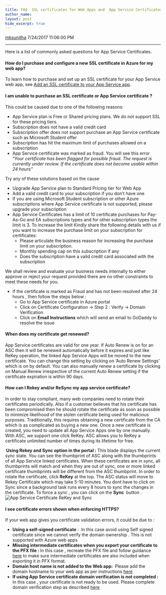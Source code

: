 ```yaml
---
title: FAQ  SSL certificates for Web Apps and  App Service Certificates
author_name: 
layout: post
hide_excerpt: true
---
```

<html><head>
<meta charset="utf-8"/>
</head>
<body>
<div id="page">

<a class="url fn n profile-usercard-hover" href="https://social.msdn.microsoft.com/profile/mksunitha" target="_blank">mksunitha</a>
<time>    7/24/2017 11:06:00 PM</time>
<hr/>
<div id="content">Here is a list of commonly asked questions for App Service Certificates.
<h4 id="how-do-i-purchase-and-configure-a-new-ssl-certificate-in-azure-for-my-web-app"><strong>How do I purchase and configure a new SSL certificate in Azure for my web app?</strong></h4>
<p class="lf-text-block lf-block">To learn how to purchase and set up an SSL certificate for your App Service web app, see<span> </span><a href="https://docs.microsoft.com/en-us/azure/app-service-web/web-sites-purchase-ssl-web-site">Add an SSL certificate to your App Service app</a>.</p>
<h4><strong>I am unable to purchase an SSL certificate or App Service certificate ?</strong></h4>
This could be caused due to one of the following reasons:
<ul>
<li>App Service plan is Free or Shared pricing plans. We do not support SSL for these pricing tiers.</li>
<li>Subscription does not have a valid credit card</li>
<li>Subscription offer does not support purchase an App Service certificate such as Microsoft Student offer</li>
<li>Subscription has hit the maximum limit of purchases allowed on a subscription</li>
<li>App Service certificate was marked as fraud. You will see this error “<em>Your certificate has been flagged for possible fraud. The request is currently under review. If the certificate does not become usable within 24 hours”</em></li>
</ul>
<div id="purchase-issue-resolve"></div>
Try any of these solutions based on the cause
<ul>
<li>Upgrade App Service plan to Standard Pricing tier for Web App</li>
<li>Add a valid credit card to your subscription if you don’t have one</li>
<li>If you are using Microsoft Student subscription or other Azure subscriptions where App Service certificate is not supported, please upgrade your subscription</li>
<li>App Service Certificates has a limit of 10 certificate purchases for Pay-As-Go and EA subscriptions types and for other subscription types the limit is 3. To increase the limit Kindly share the following details with us if you want to increase the purchase limit on your subscription for certificates:
<ul>
<li>Please articulate the business reason for increasing the purchase limit on your subscription.</li>
<li>Monthly spending cap on this subscription if any</li>
<li>Does the subscription have a valid credit card associated with the subscription</li>
</ul>
</li>
</ul>
We shall review and evaluate your business needs internally to either approve or reject your request provided there are no other constraints to meet these needs for you.
<ul>
<li>If the certificate is marked as Fraud and has not been resolved after 24 hours , then follow the steps below :
<ul>
<li>Go to App Service certificate in Azure portal</li>
<li>Click on Certificate Configuration -&gt; Step 2 : Verify -&gt; Domain Verification</li>
<li>Click on <strong>Email Instructions</strong> which will send an email to GoDaddy to resolve the issue</li>
</ul>
</li>
</ul>
<h4 id="renew">When does my certificate get renewed?</h4>
App Service certificates are valid for one year. If Auto Renew is on for an ASC then it will be renewed automatically before it expires and just like ReKey operation, the linked App Service Apps will be moved to the new certificate. You can change this setting by clicking on ‘Auto Renew Settings’ which is on by default. You can also manually renew a certificate by clicking on Manual Renew irrespective of the current Auto Renew setting if the certificate expiration is within 90 days.
<h4 id="rekeyandsync">How can I Rekey and/or ReSync my app service certificate?</h4>
In order to stay compliant, many web companies need to rotate their certificates periodically. Also if a customer believes that his certificate has been compromised then he should rotate the certificate as soon as possible to minimize likelihood of the stolen certificate being used for malicious purposes. Traditionally, this requires obtaining a new certificate from the CA which is as complicated as buying a new one. Once a new certificate is created, you need to update all App Service Apps one by one manually. With ASC, we support one click ReKey. ASC allows you to ReKey a certificate unlimited number of times during its lifetime for free.

<strong> Using Rekey and Sync option in the portal :</strong> This blade displays the current sync state. You can see the thumbprint of ASC along with the thumbprints of all App Service linked certificates. When these certificates are in sync, all thumbprints will match and when they are out of sync, one or more linked certificate thumbprints will be different from the ASC thumbprint. <span>In order to rotate the certificate, click <strong>ReKey</strong> at the top. The ASC status will move to Rekey Certificate which may take 5-10 minutes. You dont have to click on Sync since a background task runs every 8 hours to sync the changes in the certificate. To force a sync , you can click on the <strong>Sync </strong> button . </span>
<img alt="App Service Certificate ReKey and Sync" src="https://azurecomcdn.azureedge.net/mediahandler/acomblog/media/Default/blog/fcccd343-1b0e-4e9e-8a3b-25073cf79e3b.png"/>
<h4 id="https-fails"><strong>I see certificate errors shown when enforcing HTTPS?</strong></h4>
<p class="lf-text-block lf-block">If your web app gives you certificate validation errors, it could be due to :</p>
<ul>
<li class="lf-text-block lf-block"><strong>Using a self-signed certificate</strong> :  In this case avoid using Self signed certificate since we cannot verify the domain ownership . This is not supported with Azure web apps</li>
<li><strong>Missing intermediate certificates when you export your certificate to the PFX file : </strong>In this case , recreate the PFX file and follow guidance <a href="https://technet.microsoft.com/en-us/library/dd261744.aspx">here</a> to make sure intermediate certiificates are also included when exporting it in PFX format.</li>
<li><strong>Domain host name is not added to the Web app: </strong> Please add the domain hostname to your web app as per instructions <a href="https://docs.microsoft.com/en-us/azure/app-service/app-service-web-tutorial-custom-domain">here</a></li>
<li><strong>If using App Service certificate domain verification is not completed : </strong> In this case , your certificate is not ready to be used. Please complete domain verification step as described <a href="https://docs.microsoft.com/en-us/azure/app-service/web-sites-purchase-ssl-web-site#step-4---
verify-the-domain-ownership">here